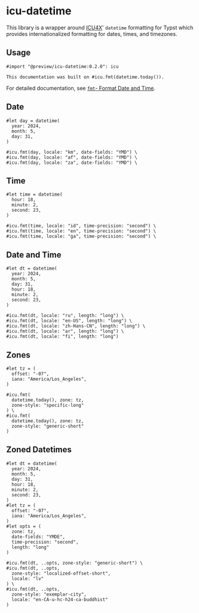 # icu-datetime

This library is a wrapper around [ICU4X](https://github.com/unicode-org/icu4x)' `datetime` formatting for Typst which provides internationalized formatting for dates, times, and timezones.

## Usage

```typst +preview(vertical fake)
#import "@preview/icu-datetime:0.2.0": icu

This documentation was built on #icu.fmt(datetime.today()).
```

For detailed documentation, see [`fmt`- Format Date and Time](fmt.md).

## Date

```typst +preview
#let day = datetime(
  year: 2024,
  month: 5,
  day: 31,
)

#icu.fmt(day, locale: "km", date-fields: "YMD") \
#icu.fmt(day, locale: "af", date-fields: "YMD") \
#icu.fmt(day, locale: "za", date-fields: "YMD") \
```

## Time

```typst +preview
#let time = datetime(
  hour: 18,
  minute: 2,
  second: 23,
)

#icu.fmt(time, locale: "id", time-precision: "second") \
#icu.fmt(time, locale: "en", time-precision: "second") \
#icu.fmt(time, locale: "ga", time-precision: "second") \
```

## Date and Time

```typst +preview(vertical)
#let dt = datetime(
  year: 2024,
  month: 5,
  day: 31,
  hour: 18,
  minute: 2,
  second: 23,
)

#icu.fmt(dt, locale: "ru", length: "long") \
#icu.fmt(dt, locale: "en-US", length: "long") \
#icu.fmt(dt, locale: "zh-Hans-CN", length: "long") \
#icu.fmt(dt, locale: "ar", length: "long") \
#icu.fmt(dt, locale: "fi", length: "long")
```

## Zones

```typst +preview
#let tz = (
  offset: "-07",
  iana: "America/Los_Angeles",
)

#icu.fmt(
  datetime.today(), zone: tz,
  zone-style: "specific-long"
) \
#icu.fmt(
  datetime.today(), zone: tz,
  zone-style: "generic-short"
)
```

## Zoned Datetimes

```typst +preview(vertical)
#let dt = datetime(
  year: 2024,
  month: 5,
  day: 31,
  hour: 18,
  minute: 2,
  second: 23,
)
#let tz = (
  offset: "-07",
  iana: "America/Los_Angeles",
)
#let opts = (
  zone: tz,
  date-fields: "YMDE",
  time-precision: "second",
  length: "long"
)

#icu.fmt(dt, ..opts, zone-style: "generic-short") \
#icu.fmt(dt, ..opts,
  zone-style: "localized-offset-short",
  locale: "lv"
) \
#icu.fmt(dt, ..opts,
  zone-style: "exemplar-city",
  locale: "en-CA-u-hc-h24-ca-buddhist"
)
```
